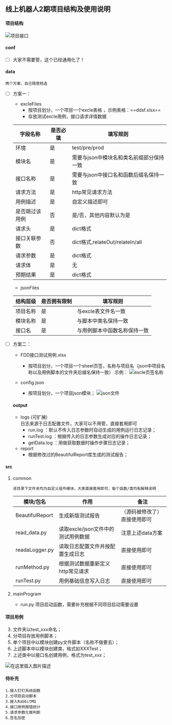 
##  线上机器人2期项目结构及使用说明

#### <span id="jump2">项目结构</span>
![项目接口](https://img-blog.csdnimg.cn/20190909165400556.jpeg)  
  #### conf
 - [ ] 大家不需要管，这个已经通用化了！
 #### data
`两个方案，自己随意挑选`
    
 - [ ] 方案一：

    - excleFiles
        - 按项目划分，一个项目一个excle表格 ，示例表格：==ddsf.xlsx==
        - 存放测试excle用例，接口请求详情数据 
        
    |  字段名称| 是否必填 |填写规则  |
    |--|--|--|
    | 环境 | 是 | test/pre/prod|
    | 模块名 | 是 | 需要与json中模块名和类名前缀部分保持一致 |
    | 接口名称 | 是 | 需要与json中接口名和函数后缀名保持一致 |
    | 请求方法 | 是 | http常见请求方法 |
    | 用例描述 | 是| 自定义描述即可 |
    | 是否跳过该用例 | 否 | 是/否，其他内容默认为是 |
    | 请求头 | 是 | dict格式 |
    | 接口关联参数 | 否 | dict格式,relateOut/relateIn/all |
    | 请求参数 | 是 | dict格式 |
    | 请求体 | 是 | 无 |
    | 预期结果 | 是 | dict格式 |
    - jsonFiles

    |  结构层级 |是否拥有限制 |填写规则  |
    |--|--|--|
    | 项目名称 | 是| 与excle表文件名一致|
    | 模块名称 | 是| 与脚本中类名保持一致 |
    | 接口名 | 是| 与用例脚本中函数名称保持一致 |

 - [ ] 方案二：

    - FDD接口测试用例.xlsx
         -  按项目划分，一个项目一个sheet页签，名称与项目名（json中项目名称以及用例脚本的文件夹后缀名保持一致）
            示例：
            ![excle页签名称](https://img-blog.csdnimg.cn/20190909191725712.png?x-oss-process=image/watermark,type_ZmFuZ3poZW5naGVpdGk,shadow_10,text_aHR0cHM6Ly9ibG9nLmNzZG4ubmV0L3dlaXhpbl8zOTM4NjE0NQ==,size_16,color_FFFFFF,t_70)
   
    - config.json
        -  按项目划分，一个项目json模块；
            ![json文件](https://img-blog.csdnimg.cn/20190909192057718.png?x-oss-process=image/watermark,type_ZmFuZ3poZW5naGVpdGk,shadow_10,text_aHR0cHM6Ly9ibG9nLmNzZG4ubmV0L3dlaXhpbl8zOTM4NjE0NQ==,size_16,color_FFFFFF,t_70)
   #### output
    - logs (可扩展)  
        <span color='yellow'>日志来源于日志配置文件，大家可以不用管，直接套用即可</span>
         -  run.log ：默认不传入日志参数时自动生成的用例运行日志记录；
         -  runTest.log ：根据传入的日志参数生成对应的操作日志记录；
         -  getData.log ：用做获取数据时操作步骤日志记录；   
    - report
        - 根据修改过的BeautifulReport库生成的测试报告；

#### src

1. common

	`该目录下文件夹均为自定义组件模块，大家直接套用即可，每个函数/类均有解释说明`
	
    模块/包名 | 作用 | 备注
    ---|--- | ---
    |  BeautifulReport| 生成新版测试报告 | （源码被修改了）直接使用即可
	|  read_data.py| 读取excle/json文件中的测试用例数据 |  注意上述data方案
	|  readaLogger.py| 读取日志配置文件并按配置生成日志 |  直接使用即可
	|  runMethod.py| 根据测试数据重新定义http常见请求 |  直接使用即可
	|  runTest.py | 用例基础信息写入日志  | 直接使用即可 |


 2. mainProgram
      - run.py  项目启动函数，需要补充根据不同项目启动需要设置
 
 
#### 项目用例

 3. 文件夹以test_xxx命名；
 4. 分项目存放用例脚本；
 5. 单个项目中以模块创建py文件脚本（名称不做要去）；
 6. 上述脚本中以模块创建类，格式如XXXTest；
 7. 上述类中以接口名创建用例，格式为test_xxx；

 ![在这里插入图片描述](https://img-blog.csdnimg.cn/20190909201251465.jpeg)
 
 #### 待补充
    1.接入钉钉系统函数
    2.分项目启动脚本
    3.接入RabbitMQ
    4.接口用例报错统计
    5.请求参数化做判断
    6.签名加密

